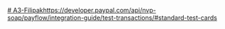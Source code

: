 [# A3-Filipak](https://developer.paypal.com/api/nvp-soap/payflow/integration-guide/test-transactions/#standard-test-cards)https://developer.paypal.com/api/nvp-soap/payflow/integration-guide/test-transactions/#standard-test-cards
